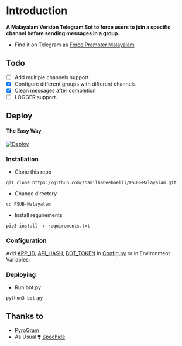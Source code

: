 # Introduction
**A Malayalam Version Telegram Bot to force users to join a specific channel before sending messages in a group.**
- Find it on Telegram as [Force Promoter Malayalam](https://t.me/mwk_promoter)

## Todo
- [ ] Add multiple channels support
- [X] Configure different groups with different channels
- [X] Clean messages after completion
- [ ] LOGGER support.

## Deploy
#### The Easy Way

[![Deploy](https://www.herokucdn.com/deploy/button.svg)](https://heroku.com/deploy)

### Installation
- Clone this repo
```
git clone https://github.com/shamilhabeebnelli/FSUB-Malayalam.git
```
- Change directory
```
cd FSUB-Malayalam
```
- Install requirements
```
pip3 install -r requirements.txt
```

### Configuration
Add [APP_ID](https://my.telegram.org/apps), [API_HASH](https://my.telegram.org/apps), [BOT_TOKEN](https://t.me/botfather) in [Config.py](Config.py) or in Environment Variables.

### Deploying
- Run bot.py
```
python3 bot.py
```

## Thanks to
- [PyroGram](https://PyroGram.org)
- As Usual ❣️ [Spechide](https://GitHub.com/spechide)